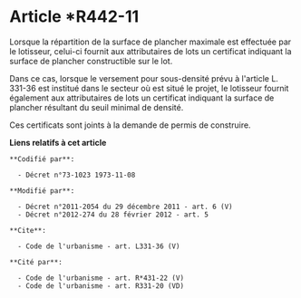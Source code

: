 # Article *R442-11

Lorsque la répartition de la surface de plancher maximale est effectuée par le lotisseur, celui-ci fournit aux attributaires
de lots un certificat indiquant la surface de plancher constructible sur le lot. 

Dans ce cas, lorsque le versement pour sous-densité prévu à l'article L. 331-36 est institué dans le secteur où est situé le
projet, le lotisseur fournit également aux attributaires de lots un certificat indiquant la surface de plancher résultant du
seuil minimal de densité. 

Ces certificats sont joints à la demande de permis de construire.

**Liens relatifs à cet article**

	**Codifié par**:

	  - Décret n°73-1023 1973-11-08

	**Modifié par**:

	  - Décret n°2011-2054 du 29 décembre 2011 - art. 6 (V)
	  - Décret n°2012-274 du 28 février 2012 - art. 5

	**Cite**:

	  - Code de l'urbanisme - art. L331-36 (V)

	**Cité par**:

	  - Code de l'urbanisme - art. R*431-22 (V)
	  - Code de l'urbanisme - art. R331-20 (VD)
